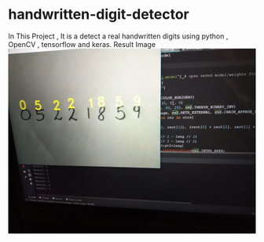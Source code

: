 # handwritten-digit-detector
In This Project , It is a detect a real handwritten digits using python , OpenCV , tensorflow and keras.
Result Image
![Result Image](result_Image.jpg)
